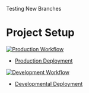 Testing New Branches
# Project Setup

[![Production Workflow](https://github.com/PanchV/IS601Project4/actions/workflows/prod.yml/badge.svg)](https://github.com/PanchV/IS601Project4/actions/workflows/prod.yml)

* [Production Deployment](https://pv243-project4-prod.herokuapp.com/)


[![Development Workflow](https://github.com/PanchV/IS601Project4/actions/workflows/dev.yml/badge.svg)](https://github.com/PanchV/IS601Project4/actions/workflows/dev.yml)

* [Developmental Deployment](https://pv243-project4-dev.herokuapp.com/)